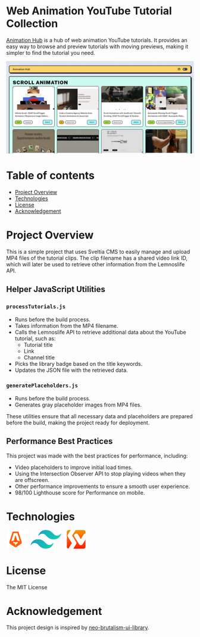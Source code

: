 # Web Animation YouTube Tutorial Collection

[Animation Hub](https://animationhub.site/) is a hub of web animation YouTube tutorials. It provides an easy way to browse and preview tutorials with moving previews, making it simpler to find the tutorial you need.

![demo-jpg](./public/og-image.jpg)

# Table of contents

- [Project Overview](#projectoverview)
- [Technologies](#technologies)
- [License](#license)
- [Acknowledgement](#acknowledgement)


# Project Overview

This is a simple project that uses Sveltia CMS to easily manage and upload MP4 files of the tutorial clips. The clip filename has a shared video link ID, which will later be used to retrieve other information from the Lemnoslife API.

## Helper JavaScript Utilities

### `processTutorials.js`
- Runs before the build process.
- Takes information from the MP4 filename.
- Calls the Lemnoslife API to retrieve additional data about the YouTube tutorial, such as:
  - Tutorial title
  - Link
  - Channel title
- Picks the library badge based on the title keywords.
- Updates the JSON file with the retrieved data.

### `generatePlaceholders.js`
- Runs before the build process.
- Generates gray placeholder images from MP4 files.

These utilities ensure that all necessary data and placeholders are prepared before the build, making the project ready for deployment.

## Performance Best Practices

This project was made with the best practices for performance, including:
- Video placeholders to improve initial load times.
- Using the Intersection Observer API to stop playing videos when they are offscreen.
- Other performance improvements to ensure a smooth user experience.
- 98/100 Lighthouse score for Performance on mobile.


# Technologies

<div style="display: flex; gap: 15px;">
<a href="https://astro.build/" target="_blank">
  <img height="50" alt="astro-logo" src="./public/astro.svg" />
</a>
<a href="https://tailwindcss.com/" target="_blank">
  <img height="50" alt="tailwind-css-logo" src="./public/tailwindcss.svg" />
</a>
<a href="https://github.com/sveltia" target="_blank">
  <img height="50" alt="sveltia-logo" src="./public/sveltia.png" />
</a>
</div>

# License

The MIT License

# Acknowledgement

This project design is inspired by [neo-brutalism-ui-library](https://github.com/marieooq/neo-brutalism-ui-library/tree/main).